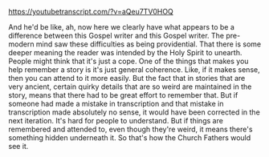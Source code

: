 https://youtubetranscript.com/?v=aQeu7TV0HOQ

 And he'd be like, ah, now here we clearly have what appears to be a difference between this Gospel writer and this Gospel writer. The pre-modern mind saw these difficulties as being providential. That there is some deeper meaning the reader was intended by the Holy Spirit to unearth. People might think that it's just a cope. One of the things that makes you help remember a story is it's just general coherence. Like, if it makes sense, then you can attend to it more easily. But the fact that in stories that are very ancient, certain quirky details that are so weird are maintained in the story, means that there had to be great effort to remember that. But if someone had made a mistake in transcription and that mistake in transcription made absolutely no sense, it would have been corrected in the next iteration. It's hard for people to understand. But if things are remembered and attended to, even though they're weird, it means there's something hidden underneath it. So that's how the Church Fathers would see it.